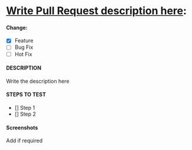 # [Write Pull Request description here](JIRA-LINK): 

#### Change:

- [X] Feature
- [ ] Bug Fix
- [ ] Hot Fix

#### DESCRIPTION

Write the description here

#### STEPS TO TEST

* [] Step 1 
* [] Step 2

#### Screenshots

Add if required
